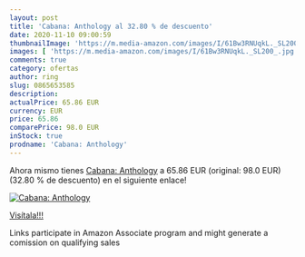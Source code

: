 ```yaml
---
layout: post
title: 'Cabana: Anthology al 32.80 % de descuento'
date: 2020-11-10 09:00:59
thumbnailImage: 'https://m.media-amazon.com/images/I/61Bw3RNUqkL._SL200_.jpg'
images: [ 'https://m.media-amazon.com/images/I/61Bw3RNUqkL._SL200_.jpg' ]
comments: true
category: ofertas
author: ring
slug: 0865653585
description:
actualPrice: 65.86 EUR
currency: EUR
price: 65.86
comparePrice: 98.0 EUR
inStock: true
prodname: 'Cabana: Anthology'
---
```


Ahora mismo tienes [Cabana: Anthology](https://www.amazon.es/dp/0865653585/?tag=tolees-21) a 65.86 EUR (original: 98.0 EUR) (32.80 %  de descuento) en el siguiente enlace!

[![Cabana: Anthology](https://m.media-amazon.com/images/I/61Bw3RNUqkL._SL200_.jpg)](https://www.amazon.es/dp/0865653585/?tag=tolees-21)

[Visítala!!!](https://www.amazon.es/dp/0865653585/?tag=tolees-21)

Links participate in Amazon Associate program and might generate a comission on qualifying sales
